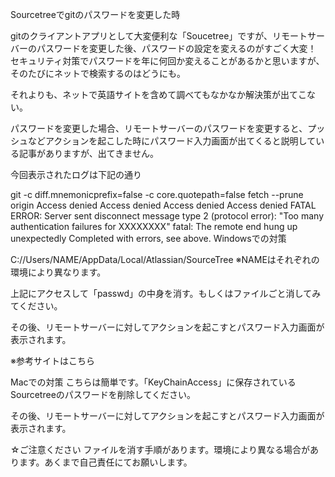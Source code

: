 Sourcetreeでgitのパスワードを変更した時

gitのクライアントアプリとして大変便利な「Soucetree」ですが、リモートサーバーのパスワードを変更した後、パスワードの設定を変えるのがすごく大変！
セキュリティ対策でパスワードを年に何回か変えることがあるかと思いますが、そのたびにネットで検索するのはどうにも。

それよりも、ネットで英語サイトを含めて調べてもなかなか解決策が出てこない。

パスワードを変更した場合、リモートサーバーのパスワードを変更すると、プッシュなどアクションを起こした時にパスワード入力画面が出てくると説明している記事がありますが、出てきません。

今回表示されたログは下記の通り

git -c diff.mnemonicprefix=false -c core.quotepath=false fetch --prune origin
Access denied
Access denied
Access denied
Access denied
FATAL ERROR: Server sent disconnect message
type 2 (protocol error):
"Too many authentication failures for XXXXXXXX"
fatal: The remote end hung up unexpectedly
Completed with errors, see above.
 Windowsでの対策
 
C://Users/NAME/AppData/Local/Atlassian/SourceTree
※NAMEはそれぞれの環境により異なります。

上記にアクセスして「passwd」の中身を消す。もしくはファイルごと消してみてください。

その後、リモートサーバーに対してアクションを起こすとパスワード入力画面が表示されます。

※参考サイトはこちら

 

Macでの対策
こちらは簡単です。「KeyChainAccess」に保存されているSourcetreeのパスワードを削除してください。

その後、リモートサーバーに対してアクションを起こすとパスワード入力画面が表示されます。

 

☆ご注意ください
ファイルを消す手順があります。環境により異なる場合があります。あくまで自己責任にてお願いします。
